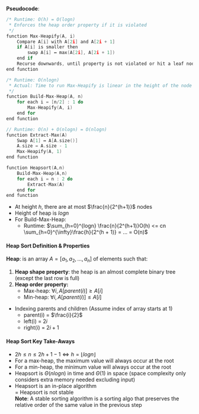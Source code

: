**Pseudocode**:
```c
/* Runtime: O(h) = O(logn)
 * Enforces the heap order property if it is violated 
 */ 
function Max-Heapify(A, i)  
	Compare A[i] with A[2i] and A[2i + 1]  
	if A[i] is smaller then  
		swap A[i] ↔ max(A[2i], A[2i + 1])  
	end if  
	Recurse downwards, until property is not violated or hit a leaf node  
end function

/* Runtime: O(nlogn)
 * Actual: Time to run Max-Heapify is linear in the height of the node it is run on and most node have smaller height
 */
function Build-Max-Heap(A, n)
	for each i = [n/2] : 1 do
		Max-Heapify(A, i)
	end for
end function

// Runtime: O(n) + O(nlogn) = O(nlogn)
function Extract-Max(A)
	Swap A[1] ↔ A[A.size()]
	A.size = A.size - 1
	Max-Heapify(A, 1)
end function

function Heapsort(A,n)
	Build-Max-Heap(A,n)
	for each i = n : 2 do
		Extract-Max(A)
	end for
end function
```

- At height *h*, there are at most $\frac{n}{2^(h+1)}$ nodes
- Height of heap is $logn$
- For Build-Max-Heap:
	- Runtime: $\sum_{h=0}^{logn} \frac{n}{2^(h+1)}O(h) <= cn \sum_{h=0}^{\infty}\frac{h}{2^(h + 1)} = ... = O(n)$

#### Heap Sort Definition & Properties
**Heap**: is an array $A = [a_1, a_2, ... , a_n]$ of elements such that:
1. **Heap shape property**: the heap is an almost complete binary tree (except the last row is full)
2. **Heap order property:**
	- Max-heap: $∀i, A[parent(i)] ≥ A[i]$  
	- Min-heap: $∀i, A[parent(i)] ≤ A[i]$
- Indexing parents and children (Assume index of array starts at 1)
	- parent(i) = $\frac{i}{2}$
	- left(i) = $2i$
	- right(i) = $2i + 1$

#### Heap Sort Key Take-Aways
- $2h ≤ n ≤ 2h+1 − 1 ⇔ h = ⌊log n⌋$
- For a max-heap, the maximum value will always occur at the root  
- For a min-heap, the minimum value will always occur at the root  
- Heapsort is $Θ(n log n)$ in time and $Θ(1)$ in space (space complexity only considers extra memory needed excluding input)  
- Heapsort is an in-place algorithm  
= Heapsort is not stable  
**Note**: A stable sorting algorithm is a sorting algo that preserves the relative order of the same value in the previous step 
